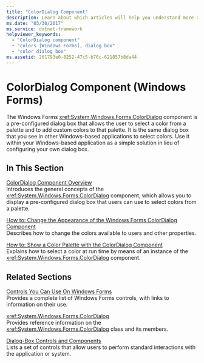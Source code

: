 ```yaml
---
title: "ColorDialog Component"
description: Learn about which articles will help you understand more about the ColorDialog component.
ms.date: "03/30/2017"
ms.service: dotnet-framework
helpviewer_keywords: 
  - "ColorDialog component"
  - "colors [Windows Forms], dialog box"
  - "color dialog box"
ms.assetid: 261793e0-8252-47c5-b76c-621857b8da44
---
```

# ColorDialog Component (Windows Forms)

The Windows Forms <xref:System.Windows.Forms.ColorDialog> component is a pre-configured dialog box that allows the user to select a color from a palette and to add custom colors to that palette. It is the same dialog box that you see in other Windows-based applications to select colors. Use it within your Windows-based application as a simple solution in lieu of configuring your own dialog box.  
  
## In This Section  

 [ColorDialog Component Overview](colordialog-component-overview-windows-forms.md)  
 Introduces the general concepts of the <xref:System.Windows.Forms.ColorDialog> component, which allows you to display a pre-configured dialog box that users can use to select colors from a palette.  
  
 [How to: Change the Appearance of the Windows Forms ColorDialog Component](how-to-change-the-appearance-of-the-windows-forms-colordialog-component.md)  
 Describes how to change the colors available to users and other properties.  
  
 [How to: Show a Color Palette with the ColorDialog Component](how-to-show-a-color-palette-with-the-colordialog-component.md)  
 Explains how to select a color at run time by means of an instance of the <xref:System.Windows.Forms.ColorDialog> component.  
  
## Related Sections  

 [Controls You Can Use On Windows Forms](controls-to-use-on-windows-forms.md)  
 Provides a complete list of Windows Forms controls, with links to information on their use.  
  
 <xref:System.Windows.Forms.ColorDialog>  
 Provides reference information on the <xref:System.Windows.Forms.ColorDialog> class and its members.  

 [Dialog-Box Controls and Components](dialog-box-controls-and-components-windows-forms.md)  
 Lists a set of controls that allow users to perform standard interactions with the application or system.
